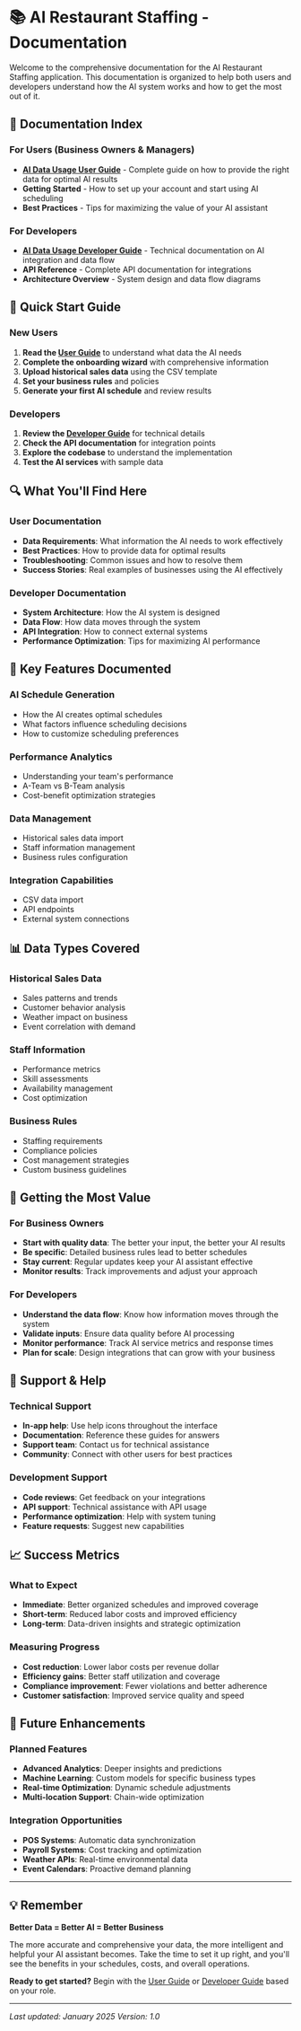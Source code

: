 # 📚 AI Restaurant Staffing - Documentation

Welcome to the comprehensive documentation for the AI Restaurant Staffing application. This documentation is organized to help both users and developers understand how the AI system works and how to get the most out of it.

## 📖 **Documentation Index**

### **For Users (Business Owners & Managers)**
- **[AI Data Usage User Guide](./ai-data-usage-user-guide.md)** - Complete guide on how to provide the right data for optimal AI results
- **Getting Started** - How to set up your account and start using AI scheduling
- **Best Practices** - Tips for maximizing the value of your AI assistant

### **For Developers**
- **[AI Data Usage Developer Guide](./ai-data-usage-developer.md)** - Technical documentation on AI integration and data flow
- **API Reference** - Complete API documentation for integrations
- **Architecture Overview** - System design and data flow diagrams

## 🎯 **Quick Start Guide**

### **New Users**
1. **Read the [User Guide](./ai-data-usage-user-guide.md)** to understand what data the AI needs
2. **Complete the onboarding wizard** with comprehensive information
3. **Upload historical sales data** using the CSV template
4. **Set your business rules** and policies
5. **Generate your first AI schedule** and review results

### **Developers**
1. **Review the [Developer Guide](./ai-data-usage-developer.md)** for technical details
2. **Check the API documentation** for integration points
3. **Explore the codebase** to understand the implementation
4. **Test the AI services** with sample data

## 🔍 **What You'll Find Here**

### **User Documentation**
- **Data Requirements**: What information the AI needs to work effectively
- **Best Practices**: How to provide data for optimal results
- **Troubleshooting**: Common issues and how to resolve them
- **Success Stories**: Real examples of businesses using the AI effectively

### **Developer Documentation**
- **System Architecture**: How the AI system is designed
- **Data Flow**: How data moves through the system
- **API Integration**: How to connect external systems
- **Performance Optimization**: Tips for maximizing AI performance

## 🚀 **Key Features Documented**

### **AI Schedule Generation**
- How the AI creates optimal schedules
- What factors influence scheduling decisions
- How to customize scheduling preferences

### **Performance Analytics**
- Understanding your team's performance
- A-Team vs B-Team analysis
- Cost-benefit optimization strategies

### **Data Management**
- Historical sales data import
- Staff information management
- Business rules configuration

### **Integration Capabilities**
- CSV data import
- API endpoints
- External system connections

## 📊 **Data Types Covered**

### **Historical Sales Data**
- Sales patterns and trends
- Customer behavior analysis
- Weather impact on business
- Event correlation with demand

### **Staff Information**
- Performance metrics
- Skill assessments
- Availability management
- Cost optimization

### **Business Rules**
- Staffing requirements
- Compliance policies
- Cost management strategies
- Custom business guidelines

## 🎯 **Getting the Most Value**

### **For Business Owners**
- **Start with quality data**: The better your input, the better your AI results
- **Be specific**: Detailed business rules lead to better schedules
- **Stay current**: Regular updates keep your AI assistant effective
- **Monitor results**: Track improvements and adjust your approach

### **For Developers**
- **Understand the data flow**: Know how information moves through the system
- **Validate inputs**: Ensure data quality before AI processing
- **Monitor performance**: Track AI service metrics and response times
- **Plan for scale**: Design integrations that can grow with your business

## 🔧 **Support & Help**

### **Technical Support**
- **In-app help**: Use help icons throughout the interface
- **Documentation**: Reference these guides for answers
- **Support team**: Contact us for technical assistance
- **Community**: Connect with other users for best practices

### **Development Support**
- **Code reviews**: Get feedback on your integrations
- **API support**: Technical assistance with API usage
- **Performance optimization**: Help with system tuning
- **Feature requests**: Suggest new capabilities

## 📈 **Success Metrics**

### **What to Expect**
- **Immediate**: Better organized schedules and improved coverage
- **Short-term**: Reduced labor costs and improved efficiency
- **Long-term**: Data-driven insights and strategic optimization

### **Measuring Progress**
- **Cost reduction**: Lower labor costs per revenue dollar
- **Efficiency gains**: Better staff utilization and coverage
- **Compliance improvement**: Fewer violations and better adherence
- **Customer satisfaction**: Improved service quality and speed

## 🔮 **Future Enhancements**

### **Planned Features**
- **Advanced Analytics**: Deeper insights and predictions
- **Machine Learning**: Custom models for specific business types
- **Real-time Optimization**: Dynamic schedule adjustments
- **Multi-location Support**: Chain-wide optimization

### **Integration Opportunities**
- **POS Systems**: Automatic data synchronization
- **Payroll Systems**: Cost tracking and optimization
- **Weather APIs**: Real-time environmental data
- **Event Calendars**: Proactive demand planning

---

## 💡 **Remember**

**Better Data = Better AI = Better Business**

The more accurate and comprehensive your data, the more intelligent and helpful your AI assistant becomes. Take the time to set it up right, and you'll see the benefits in your schedules, costs, and overall operations.

**Ready to get started?** Begin with the [User Guide](./ai-data-usage-user-guide.md) or [Developer Guide](./ai-data-usage-developer.md) based on your role.

---

*Last updated: January 2025*
*Version: 1.0*
